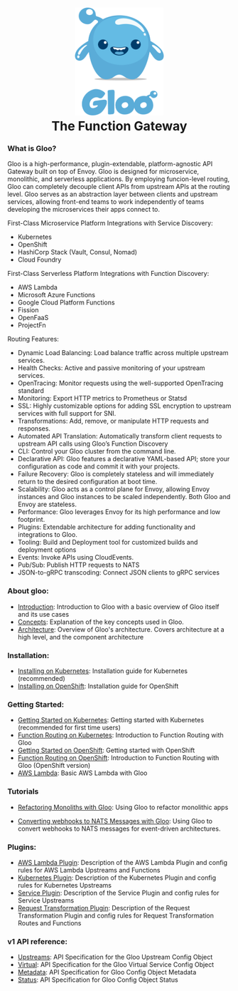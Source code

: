 

<h1 align="center">
    <img src="Gloo-01.png" alt="Gloo" width="200" height="242">
  <br>
  The Function Gateway
</h1>

### What is Gloo?

Gloo is a high-performance, plugin-extendable, platform-agnostic API Gateway built on top of Envoy. Gloo is designed for microservice, monolithic, and serverless applications. By employing funcion-level routing, Gloo can completely decouple client APIs from upstream APIs at the routing level. Gloo serves as an abstraction layer between clients and upstream services, allowing front-end teams to work independently of teams developing the microservices their apps connect to.

First-Class Microservice Platform Integrations with Service Discovery:
* Kubernetes
* OpenShift
* HashiCorp Stack (Vault, Consul, Nomad)
* Cloud Foundry

First-Class Serverless Platform Integrations with Function Discovery:
* AWS Lambda
* Microsoft Azure Functions
* Google Cloud Platform Functions
* Fission
* OpenFaaS
* ProjectFn

Routing Features:
* Dynamic Load Balancing: Load balance traffic across multiple upstream services.
* Health Checks: Active and passive monitoring of your upstream services.
* OpenTracing: Monitor requests using the well-supported OpenTracing standard
* Monitoring: Export HTTP metrics to Prometheus or Statsd
* SSL: Highly customizable options for adding SSL encryption to upstream services with full support for SNI.
* Transformations: Add, remove, or manipulate HTTP requests and responses.
* Automated API Translation: Automatically transform client requests to upstream API calls using Gloo’s Function Discovery
* CLI: Control your Gloo cluster from the command line.
* Declarative API: Gloo features a declarative YAML-based API; store your configuration as code and commit it with your projects.
* Failure Recovery: Gloo is completely stateless and will immediately return to the desired configuration at boot time.
* Scalability: Gloo acts as a control plane for Envoy, allowing Envoy instances and Gloo instances to be scaled independently. Both Gloo and Envoy are stateless.
* Performance: Gloo leverages Envoy for its high performance and low footprint.
* Plugins: Extendable architecture for adding functionality and integrations to Gloo.
* Tooling: Build and Deployment tool for customized builds and deployment options
* Events: Invoke APIs using CloudEvents.
* Pub/Sub: Publish HTTP requests to NATS
* JSON-to-gRPC transcoding: Connect JSON clients to gRPC services


### About gloo:
* [Introduction](introduction/introduction.md): Introduction to Gloo with a basic overview of Gloo itself and its use cases 
* [Concepts](introduction/concepts.md): Explanation of the key concepts used in Gloo.
* [Architecture](introduction/architecture.md): Overview of Gloo's architecture. Covers architecture at a high level, and 
the component architecture
### Installation:
* [Installing on Kubernetes](installation/kubernetes.md): Installation guide for Kubernetes (recommended) 
* [Installing on OpenShift](installation/openshift.md): Installation guide for OpenShift
### Getting Started:
* [Getting Started on Kubernetes](getting_started/kubernetes/1.md): Getting started with Kubernetes (recommended for first time users)
* [Function Routing on Kubernetes](getting_started/kubernetes/2.md): Introduction to Function Routing with Gloo
* [Getting Started on OpenShift](getting_started/openshift/1.md): Getting started with OpenShift
* [Function Routing on OpenShift](getting_started/openshift/2.md): Introduction to Function Routing with Gloo (OpenShift version)
* [AWS Lambda](getting_started/aws/lambda.md): Basic AWS Lambda with Gloo
### Tutorials
* [Refactoring Monoliths with Gloo](tutorials/refactor_monolith.md): Using Gloo to refactor monolithic apps
<!--* [Extending microservices with AWS Lambda](tutorials/extend_microservice.md): Using Gloo to refactor monolithic apps-->
* [Converting webhooks to NATS Messages with Gloo](tutorials/source_events_from_github.md): Using Gloo to convert webhooks to NATS messages for event-driven architectures.
### Plugins:
* [AWS Lambda Plugin](plugins/aws.md): Description of the AWS Lambda Plugin and config rules for AWS Lambda Upstreams and Functions 
* [Kubernetes Plugin](plugins/kubernetes.md): Description of the Kubernetes Plugin and config rules for Kubernetes Upstreams  
* [Service Plugin](plugins/service.md): Description of the Service Plugin and config rules for Service Upstreams
* [Request Transformation Plugin](plugins/request_transformation.md): Description of the Request Transformation Plugin and config rules for Request Transformation Routes and Functions 

### v1 API reference:
* [Upstreams](v1/upstream.md): API Specification for the Gloo Upstream Config Object
* [Virtual](v1/virtualservice.md): API Specification for the Gloo Virtual Service Config Object
* [Metadata](v1/metadata.md): API Specification for Gloo Config Object Metadata
* [Status](v1/status.md): API Specification for Gloo Config Object Status




<!--# Features
- GCF plugin
- Openapi upstream extension
- Route extensions plugin
- Transformation plugin
- Ingress Controller
- Istio controller  + gloo with istio
- kubernetes service discovery
- gloo config
  - kubernetes
  - vault secret watcher
  - file
- gloo event plugin / gateway
- gloo-sdk-go
- gloo-sdk-node
- SNI config
- Detailed virtualservice rules
- Detailed upstream rules
- glooctl
- thetool
- function discovery
- building without the tool
- deployment without the tool

- getting started in cluster
- getting started out of cluster no kube
- geting started with istio
- getting started using discovery services
- getting started hybrid app example
- getting started multiplexing example
- getting started event gateway
- architecture
- writing plugins (all different kinds of plugins)
  - plugin stages
# document that we call GetFilters after the other plugins (maybe document the order of everything)
-->